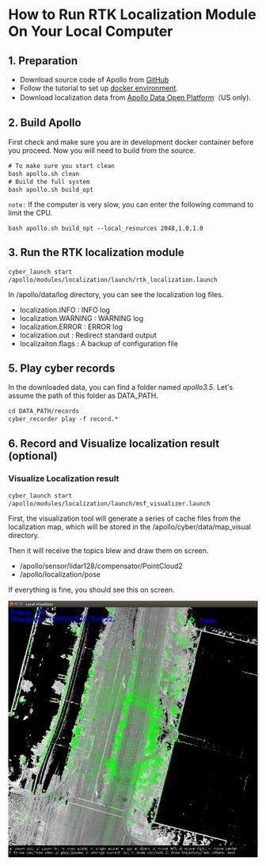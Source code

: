 # How to Run RTK Localization Module On Your Local Computer

## 1. Preparation
 - Download source code of Apollo from [GitHub](https://github.com/ApolloAuto/apollo)
 - Follow the tutorial to set up [docker environment](https://github.com/ApolloAuto/apollo/blob/master/docs/howto/how_to_build_and_release.md).
 - Download localization data from [Apollo Data Open Platform](http://data.apollo.auto/?name=sensor%20data&data_key=multisensor&data_type=1&locale=en-us&lang=en)（US only).

## 2. Build Apollo

First check and make sure you are in development docker container before you proceed. Now you will need to build from the source. 
```
# To make sure you start clean
bash apollo.sh clean
# Build the full system
bash apollo.sh build_opt
```

`note:` If the computer is very slow, you can enter the following command to limit the CPU.

```
bash apollo.sh build_opt --local_resources 2048,1.0,1.0
```

## 3. Run the RTK localization module

```
cyber_launch start /apollo/modules/localization/launch/rtk_localization.launch
```

In /apollo/data/log directory, you can see the localization log files.     
 - localization.INFO : INFO log
 - localization.WARNING : WARNING log
 - localization.ERROR : ERROR log
 - localization.out : Redirect standard output
 - localizaiton.flags : A backup of configuration file

## 5. Play cyber records
In the downloaded data, you can find a folder named *apollo3.5*. Let's assume the path of this folder as DATA_PATH.
```
cd DATA_PATH/records
cyber_recorder play -f record.*
```

## 6. Record and Visualize localization result (optional)

### Visualize Localization result
```
cyber_launch start /apollo/modules/localization/launch/msf_visualizer.launch
```
First, the visualization tool will generate a series of cache files from the localization map, which will be stored in the /apollo/cyber/data/map_visual directory.

Then it will receive the topics blew and draw them on screen.
 - /apollo/sensor/lidar128/compensator/PointCloud2
 - /apollo/localization/pose

If everything is fine, you should see this on screen.

![1](images/rtk_localization/online_visualizer.png)
